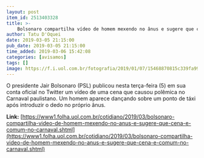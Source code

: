 ```yaml
---
layout: post
item_id: 2513403328
title: >-
    Bolsonaro compartilha vídeo de homem mexendo no ânus e sugere que cena é comum no Carnaval
author: Tatu D'Oquei
date: 2019-03-05 21:15:00
pub_date: 2019-03-05 21:15:00
time_added: 2019-03-06 15:42:08
categories: [avisamos]
tags: []
image: https://f.i.uol.com.br/fotografia/2019/01/07/15468870815c339fa99d849_1546887081_3x2_rt.jpg
---
```


O presidente Jair Bolsonaro (PSL) publicou nesta terça-feira (5) em sua conta oficial no Twitter um vídeo de uma cena que causou polêmica no Carnaval paulistano. Um homem aparece dançando sobre um ponto de táxi após introduzir o dedo no próprio ânus.

**Link:** [https://www1.folha.uol.com.br/cotidiano/2019/03/bolsonaro-compartilha-video-de-homem-mexendo-no-anus-e-sugere-que-cena-e-comum-no-carnaval.shtml](https://www1.folha.uol.com.br/cotidiano/2019/03/bolsonaro-compartilha-video-de-homem-mexendo-no-anus-e-sugere-que-cena-e-comum-no-carnaval.shtml)

